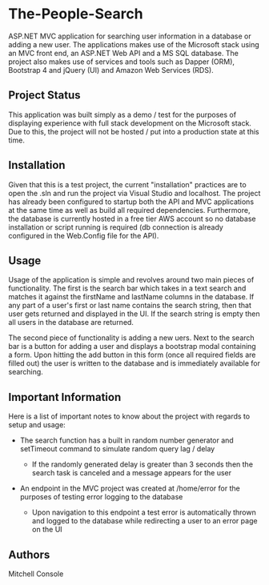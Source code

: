 # The-People-Search
ASP.NET MVC application for searching user information in a database or adding a new user. The applications makes use of the Microsoft stack using an MVC front end, an ASP.NET Web API and a MS SQL database. The project also makes use of services and tools such as Dapper (ORM), Bootstrap 4 and jQuery (UI) and Amazon Web Services (RDS). 

## Project Status
This application was built simply as a demo / test for the purposes of displaying experience with full stack development on the Microsoft stack. Due to this, the project will not be hosted / put into a production state at this time.

## Installation
Given that this is a test project, the current "installation" practices are to open the .sln and run the project via Visual Studio and localhost. The project has already been configured to startup both the API and MVC applications at the same time as well as build all required dependencies. Furthermore, the database is currently hosted in a free tier AWS account so no database installation or script running is required (db connection is already configured in the Web.Config file for the API).

## Usage
Usage of the application is simple and revolves around two main pieces of functionality. The first is the search bar which takes in a text search and matches it against the firstName and lastName columns in the database. If any part of a user's first or last name contains the search string, then that user gets returned and displayed in the UI. If the search string is empty then all users in the database are returned.

The second piece of functionality is adding a new uers. Next to the search bar is a button for adding a user and displays a bootstrap modal containing a form. Upon hitting the add button in this form (once all required fields are filled out) the user is written to the database and is immediately available for searching.

## Important Information
Here is a list of important notes to know about the project with regards to setup and usage:
- The search function has a built in random number generator and setTimeout command to simulate random query lag / delay
	- If the randomly generated delay is greater than 3 seconds then the search task is canceled and a message appears for the user
	
- An endpoint in the MVC project was created at /home/error for the purposes of testing error logging to the database
	- Upon navigation to this endpoint a test error is automatically thrown and logged to the database while redirecting a user to an error page on the UI
	

## Authors
Mitchell Console
